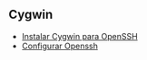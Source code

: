 ## Cygwin

* [Instalar Cygwin para OpenSSH](guia/instalar.rst)
* [Configurar Openssh](guia/openssh.rst)

